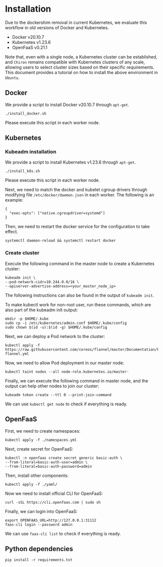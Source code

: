 # Installation

Due to the dockershim removal in current Kubernetes, we evaluate this workflow in old versions of Docker and Kubernetes.
* Docker v20.10.7
* Kubernetes v1.23.6
* OpenFaaS v0.21.1

Note that, even with a single node, a Kubernetes cluster can be established, and `Chiron` remains compatible with Kubernetes clusters of any scale, allowing users to select cluster sizes based on their specific requirements. This document provides a tutorial on how to install the above environment in `Ubuntu`.

## Docker
We provide a script to install Docker v20.10.7 through `apt-get`.
```
./install_docker.sh
```
Please execute this script in each worker node.

## Kubernetes

### Kubeadm installation
We provide a script to install Kubernetes v1.23.6 through `apt-get`.
```
./install_k8s.sh
```
Please execute this script in each worker node.

Next, we need to match the docker and kubelet cgroup drivers through modifying file `/etc/docker/daemon.json` in each worker. The following is an example:
```
{
  "exec-opts": ["native.cgroupdriver=systemd"]
}
```
Then, we need to restart the docker service for the configuration to take effect.
```
systemctl daemon-reload && systemctl restart docker
```

### Create cluster
Execute the following command in the master node to create a Kubernetes cluster:
```
kubeadm init \
--pod-network-cidr=10.244.0.0/16 \
--apiserver-advertise-address=<your_master_node_ip>
```

The following instructions can also be found in the output of `kubeadm init`.

To make kubectl work for non-root user, run these commands, which are also part of the kubeadm init output:
```
mkdir -p $HOME/.kube
sudo cp -i /etc/kubernetes/admin.conf $HOME/.kube/config
sudo chown $(id -u):$(id -g) $HOME/.kube/config
```

Next, we can deploy a Pod network to the cluster:
```
kubectl apply -f https://raw.githubusercontent.com/coreos/flannel/master/Documentation/kube-flannel.yml
```

Now, we need to allow Pod deployment in our master node:
```
kubectl taint nodes --all node-role.kubernetes.io/master-
```

Finally, we can execute the following command in master node, and the output can help other nodes to join our cluster:
```
kubeadm token create --ttl 0 --print-join-command
```

We can use `kubectl get node` to check if everything is ready.

## OpenFaaS

First, we need to create namespaces:
```
kubectl apply -f ./namespaces.yml
```

Next, create secret for OpenFaaS:
```
kubectl -n openfaas create secret generic basic-auth \
--from-literal=basic-auth-user=admin \
--from-literal=basic-auth-password=admin
```

Then, install other components:
```
kubectl apply -f ./yaml/
```

Now we need to install official CLI for OpenFaaS:
```
curl -sSL https://cli.openfaas.com | sudo sh
```

Finally, we can login into OpenFaaS:
```
export OPENFAAS_URL=http://127.0.0.1:31112
faas-cli login --password admin 
```

We can use `faas-cli list` to check if everything is ready.


## Python dependencies
```
pip install -r requirements.txt
```